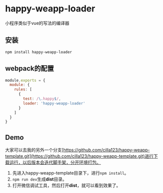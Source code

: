 # happy-weapp-loader
小程序类似于vue的写法的编译器

## 安装

```
npm install happy-weapp-loader
```

## webpack的配置

```js
module.exports = {
  module: {
    rules: [
      {
        test: /\.happy$/,
        loader: 'happy-weapp-loader'
      }
    ]
  }
}
```

## Demo

大家可以去我的另外一个分支[https://github.com/cilla123/happy-weapp-template.git](https://github.com/cilla123/happy-weapp-template.git)进行下载运行，以后版本会迭代脚手架，分开环境打包。

1. 先进入happy-weapp-template目录下，进行```npm install```。
2. ```npm run dev```生成**dist**目录。
3. 打开微信调试工具，然后打开**dist**，就可以看到效果了。

